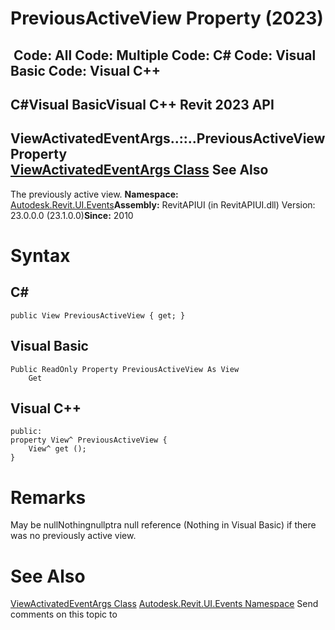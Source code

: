 # PreviousActiveView Property (2023)

﻿
 Code: All Code: Multiple Code: C# Code: Visual Basic Code: Visual C++   
---  
C#Visual BasicVisual C++
Revit 2023 API  
---  
ViewActivatedEventArgs..::..PreviousActiveView Property   
[ViewActivatedEventArgs Class](3c54cedc-bdbd-fb2c-2250-cb7387a5c3d4.md "ViewActivatedEventArgs Class") See Also  
---  
The previously active view. 
**Namespace:** [Autodesk.Revit.UI.Events](21d3e79a-2484-60b0-b4c6-5cf65cd96039.md "Autodesk.Revit.UI.Events Namespace")**Assembly:** RevitAPIUI (in RevitAPIUI.dll) Version: 23.0.0.0 (23.1.0.0)**Since:** 2010 
# Syntax
C#  
---  
```text
public View PreviousActiveView { get; }
```
  
Visual Basic  
---  
```text
Public ReadOnly Property PreviousActiveView As View
	Get
```
  
Visual C++  
---  
```text
public:
property View^ PreviousActiveView {
	View^ get ();
}
```
  
# Remarks
May be nullNothingnullptra null reference (Nothing in Visual Basic) if there was no previously active view. 
# See Also
[ViewActivatedEventArgs Class](3c54cedc-bdbd-fb2c-2250-cb7387a5c3d4.md "ViewActivatedEventArgs Class")
[Autodesk.Revit.UI.Events Namespace](21d3e79a-2484-60b0-b4c6-5cf65cd96039.md "Autodesk.Revit.UI.Events Namespace")
Send comments on this topic to 